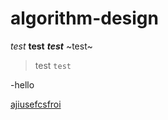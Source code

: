 # algorithm-design
_test_
**test**
***test***
~test~
>test
```test```

-hello


[ajiusefcsfroi](https://github.com/lolbit511/algorithm-design)
